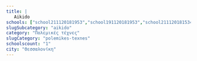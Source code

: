 ```yaml
---
title: |
   Aikido
schools: ["school211120181953","school191120181953","school211120181534","school221120181324","school181120180739","school261120182344","school251120181856","school161120181617","school241120180656","school221120181646","school131120182203","school171120181324","school191120180056","school211120181646","school191120180822","school191120180724","school251120180515","school211120182120","school191120182036","school191120181841","school021220182008","school191120181003","school201120180612","school161120181003","school231120180446","school201120182105","school221120182051","school201120182217","school231120181451","school221120181700","school251120180334","school151120181212","school221120181256","school211120180641","school231120180110","school231120182217","school201120181534","school131120181129","school201120181324","school251120180544","school171120180012","school181120181812","school251120180348","school221120181339","school191120182105","school191120180934","school201120180041","school221120181436","school221120180027","school241120180627","",""]
slugSubcategory: "aikido"
category: "Πολεμικές τέχνες"
slugCategory: "polemikes-texnes"
schoolscount: "1"
city: "Θεσσαλονίκη"
---
```


